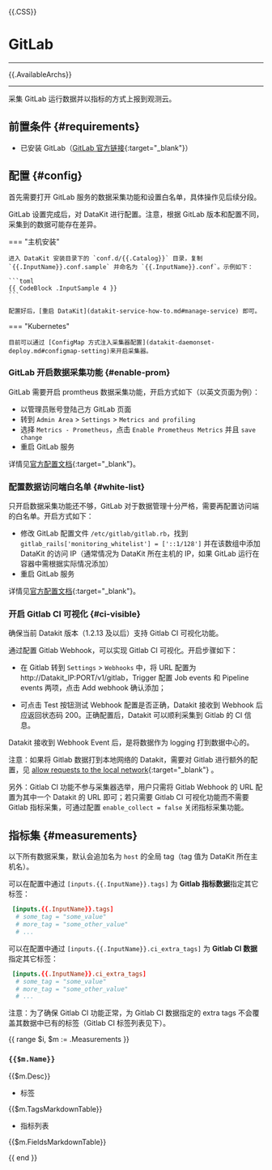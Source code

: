 {{.CSS}}
# GitLab
---

{{.AvailableArchs}}

---

采集 GitLab 运行数据并以指标的方式上报到观测云。

## 前置条件 {#requirements}

- 已安装 GitLab（[GitLab 官方链接](https://about.gitlab.com/){:target="_blank"}）

## 配置 {#config}

首先需要打开 GitLab 服务的数据采集功能和设置白名单，具体操作见后续分段。

GitLab 设置完成后，对 DataKit 进行配置。注意，根据 GitLab 版本和配置不同，采集到的数据可能存在差异。

=== "主机安装"

    进入 DataKit 安装目录下的 `conf.d/{{.Catalog}}` 目录，复制 `{{.InputName}}.conf.sample` 并命名为 `{{.InputName}}.conf`。示例如下：
    
    ```toml
    {{ CodeBlock .InputSample 4 }}
    ```

    配置好后，[重启 DataKit](datakit-service-how-to.md#manage-service) 即可。

=== "Kubernetes"

    目前可以通过 [ConfigMap 方式注入采集器配置](datakit-daemonset-deploy.md#configmap-setting)来开启采集器。

### GitLab 开启数据采集功能 {#enable-prom}

GitLab 需要开启 promtheus 数据采集功能，开启方式如下（以英文页面为例）：

- 以管理员账号登陆己方 GitLab 页面
- 转到 `Admin Area` > `Settings` > `Metrics and profiling`
- 选择 `Metrics - Prometheus`，点击 `Enable Prometheus Metrics` 并且 `save change`
- 重启 GitLab 服务

详情见[官方配置文档](https://docs.gitlab.com/ee/administration/monitoring/prometheus/gitlab_metrics.html#gitlab-prometheus-metrics){:target="_blank"}。

### 配置数据访问端白名单 {#white-list}

只开启数据采集功能还不够，GitLab 对于数据管理十分严格，需要再配置访问端的白名单。开启方式如下：

- 修改 GitLab 配置文件 `/etc/gitlab/gitlab.rb`，找到 `gitlab_rails['monitoring_whitelist'] = ['::1/128']` 并在该数组中添加 DataKit 的访问 IP（通常情况为 DataKit 所在主机的 IP，如果 GitLab 运行在容器中需根据实际情况添加）
- 重启 GitLab 服务

详情见[官方配置文档](https://docs.gitlab.com/ee/administration/monitoring/ip_whitelist.html){:target="_blank"}。

### 开启 Gitlab CI 可视化 {#ci-visible}

确保当前 Datakit 版本（1.2.13 及以后）支持 Gitlab CI 可视化功能。

通过配置 Gitlab Webhook，可以实现 Gitlab CI 可视化。开启步骤如下：

- 在 Gitlab 转到 `Settings` > `Webhooks` 中，将 URL 配置为 http://Datakit_IP:PORT/v1/gitlab，Trigger 配置 Job events 和 Pipeline events 两项，点击 Add webhook 确认添加；

- 可点击 Test 按钮测试 Webhook 配置是否正确，Datakit 接收到 Webhook 后应返回状态码 200。正确配置后，Datakit 可以顺利采集到 Gitlab 的 CI 信息。

Datakit 接收到 Webhook Event 后，是将数据作为 logging 打到数据中心的。

注意：如果将 Gitlab 数据打到本地网络的 Datakit，需要对 Gitlab 进行额外的配置，见 [allow requests to the local network](https://docs.gitlab.com/ee/security/webhooks.html){:target="_blank"} 。

另外：Gitlab CI 功能不参与采集器选举，用户只需将 Gitlab Webhook 的 URL 配置为其中一个 Datakit 的 URL 即可；若只需要 Gitlab CI 可视化功能而不需要 Gitlab 指标采集，可通过配置 `enable_collect = false` 关闭指标采集功能。

## 指标集 {#measurements}

以下所有数据采集，默认会追加名为 `host` 的全局 tag（tag 值为 DataKit 所在主机名）。

可以在配置中通过 `[inputs.{{.InputName}}.tags]` 为 **Gitlab 指标数据**指定其它标签：

``` toml
 [inputs.{{.InputName}}.tags]
  # some_tag = "some_value"
  # more_tag = "some_other_value"
  # ...
```

可以在配置中通过 `[inputs.{{.InputName}}.ci_extra_tags]` 为 **Gitlab CI 数据**指定其它标签：

``` toml
 [inputs.{{.InputName}}.ci_extra_tags]
  # some_tag = "some_value"
  # more_tag = "some_other_value"
  # ...
```

注意：为了确保 Gitlab CI 功能正常，为 Gitlab CI 数据指定的 extra tags 不会覆盖其数据中已有的标签（Gitlab CI 标签列表见下）。

{{ range $i, $m := .Measurements }}

### `{{$m.Name}}`

{{$m.Desc}}

-  标签

{{$m.TagsMarkdownTable}}

- 指标列表

{{$m.FieldsMarkdownTable}}

{{ end }}
